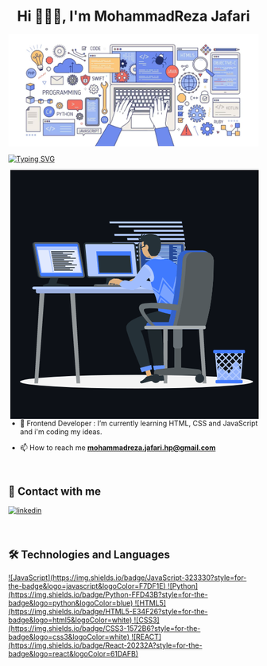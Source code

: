 <h1 align="center">Hi 👨🏻‍💻, I'm MohammadReza Jafari</h1>

![Github Banner](https://github.com/MohMeri73/MohMeri73/blob/main/assets/programming.png)

[![Typing SVG](https://readme-typing-svg.herokuapp.com?color=%230E99D2&center=true&vCenter=true&width=200&height=30&lines=IT+Engineer)](https://git.io/typing-svg)

<p><img align="right" src="https://github.com/MohMeri73/MohMeri73/blob/main/assets/animation_500_kxa883sd.gif" alt="MohammadReza" /></p>

- 🌱 Frontend Developer : I’m currently learning HTML, CSS and JavaScript and i'm coding my ideas.

- 📫 How to reach me **mohammadreza.jafari.hp@gmail.com**

<br>

## 📠 Contact with me

<p align="left">
    <a href="https://www.linkedin.com/in/mohmeri/" target="_blank">
<img src=https://img.shields.io/badge/LinkedIn-0077B5?style=for-the-badge&logo=linkedin&logoColor=white alt=linkedin style="margin-bottom: 5px;" />
</a>
</p>

<br>

## 🛠 Technologies and Languages

<p align="left">
<a href="https://www.javascript.com/" target="_blank">
![JavaScript](https://img.shields.io/badge/JavaScript-323330?style=for-the-badge&logo=javascript&logoColor=F7DF1E)
</a>
<a href="https://www.python.org/" target="_blank">
![Python](https://img.shields.io/badge/Python-FFD43B?style=for-the-badge&logo=python&logoColor=blue)
</a>
<a href="https://www.javatpoint.com/javascript-tutorial" target="_blank">
![HTML5](https://img.shields.io/badge/HTML5-E34F26?style=for-the-badge&logo=html5&logoColor=white)
</a>
<a href="https://www.javatpoint.com/css-tutorial" target="_blank">
![CSS3](https://img.shields.io/badge/CSS3-1572B6?style=for-the-badge&logo=css3&logoColor=white)
</a>
<a href="https://reactjs.org/" target="_blank">
![REACT](https://img.shields.io/badge/React-20232A?style=for-the-badge&logo=react&logoColor=61DAFB)
</a>
</p>

<br>
